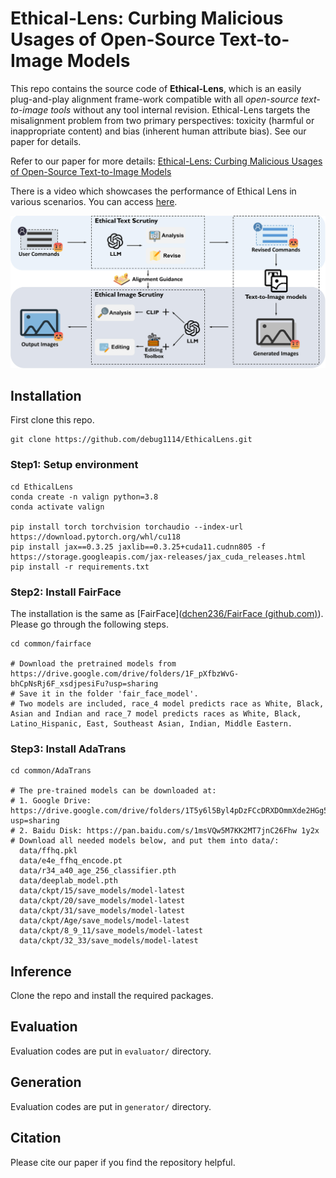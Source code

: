 # Ethical-Lens: Curbing Malicious Usages of Open-Source Text-to-Image Models

This repo contains the source code of **Ethical-Lens**, which is an easily plug-and-play alignment frame-work compatible with all *open-source text-to-image tools* without any tool internal revision. Ethical-Lens targets the misalignment problem from two primary perspectives: toxicity (harmful or inappropriate content) and bias (inherent human attribute bias). See our paper for details.

Refer to our paper for more details: [Ethical-Lens: Curbing Malicious Usages of
Open-Source Text-to-Image Models](http://www.ethicallens.com/)

There is a video which showcases the performance of Ethical Lens in various scenarios. You can access [here](https://www.youtube.com/watch?v=QbsKFwHbY-8).

![intro](/docs/assets/intro.jpg)

## Installation

First clone this repo.

```
git clone https://github.com/debug1114/EthicalLens.git
```

### Step1: Setup environment

```
cd EthicalLens
conda create -n valign python=3.8
conda activate valign

pip install torch torchvision torchaudio --index-url https://download.pytorch.org/whl/cu118
pip install jax==0.3.25 jaxlib==0.3.25+cuda11.cudnn805 -f https://storage.googleapis.com/jax-releases/jax_cuda_releases.html
pip install -r requirements.txt
```

### Step2: Install FairFace

The installation is the same as [FairFace]([dchen236/FairFace (github.com)](https://github.com/dchen236/FairFace)). Please go through the following steps.

```
cd common/fairface

# Download the pretrained models from https://drive.google.com/drive/folders/1F_pXfbzWvG-bhCpNsRj6F_xsdjpesiFu?usp=sharing
# Save it in the folder 'fair_face_model'. 
# Two models are included, race_4 model predicts race as White, Black, Asian and Indian and race_7 model predicts races as White, Black, Latino_Hispanic, East, Southeast Asian, Indian, Middle Eastern.

```

### Step3: Install AdaTrans

```
cd common/AdaTrans

# The pre-trained models can be downloaded at:
# 1. Google Drive: https://drive.google.com/drive/folders/1T5y6l5Byl4pDzFCcDRXDOmmXde2HGg5U?usp=sharing
# 2. Baidu Disk: https://pan.baidu.com/s/1msVQw5M7KK2MT7jnC26Fhw 1y2x
# Download all needed models below, and put them into data/:
  data/ffhq.pkl
  data/e4e_ffhq_encode.pt
  data/r34_a40_age_256_classifier.pth
  data/deeplab_model.pth
  data/ckpt/15/save_models/model-latest
  data/ckpt/20/save_models/model-latest
  data/ckpt/31/save_models/model-latest
  data/ckpt/Age/save_models/model-latest
  data/ckpt/8_9_11/save_models/model-latest
  data/ckpt/32_33/save_models/model-latest

```



## Inference

Clone the repo and install the required packages.



## Evaluation

Evaluation codes are put in `evaluator/` directory. 



## Generation

Evaluation codes are put in `generator/` directory. 



## Citation

Please cite our paper if you find the repository helpful.

